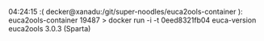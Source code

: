 04:24:15 :( decker@xanadu:/git/super-noodles/euca2ools-container ):
 euca2ools-container 19487 > docker run -i -t 0eed8321fb04 euca-version
euca2ools 3.0.3 (Sparta)

